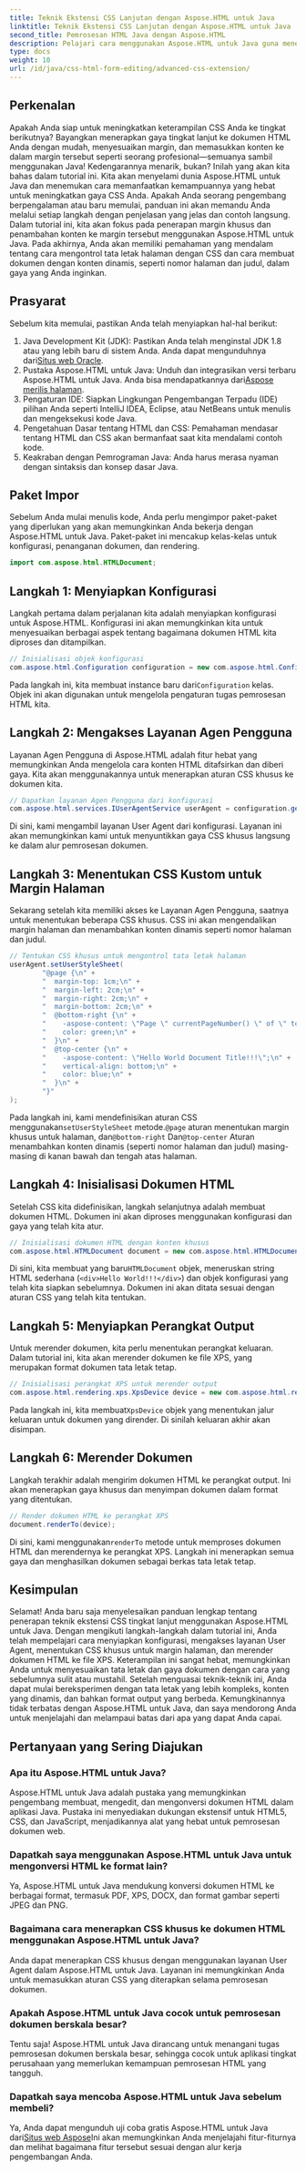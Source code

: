 ```yaml
---
title: Teknik Ekstensi CSS Lanjutan dengan Aspose.HTML untuk Java
linktitle: Teknik Ekstensi CSS Lanjutan dengan Aspose.HTML untuk Java
second_title: Pemrosesan HTML Java dengan Aspose.HTML
description: Pelajari cara menggunakan Aspose.HTML untuk Java guna menerapkan teknik CSS tingkat lanjut, termasuk margin halaman khusus dan konten dinamis. Tutorial terperinci dan praktis untuk pengembang.
type: docs
weight: 10
url: /id/java/css-html-form-editing/advanced-css-extension/
---
```

## Perkenalan
Apakah Anda siap untuk meningkatkan keterampilan CSS Anda ke tingkat berikutnya? Bayangkan menerapkan gaya tingkat lanjut ke dokumen HTML Anda dengan mudah, menyesuaikan margin, dan memasukkan konten ke dalam margin tersebut seperti seorang profesional—semuanya sambil menggunakan Java! Kedengarannya menarik, bukan? Inilah yang akan kita bahas dalam tutorial ini. Kita akan menyelami dunia Aspose.HTML untuk Java dan menemukan cara memanfaatkan kemampuannya yang hebat untuk meningkatkan gaya CSS Anda. Apakah Anda seorang pengembang berpengalaman atau baru memulai, panduan ini akan memandu Anda melalui setiap langkah dengan penjelasan yang jelas dan contoh langsung.
Dalam tutorial ini, kita akan fokus pada penerapan margin khusus dan penambahan konten ke margin tersebut menggunakan Aspose.HTML untuk Java. Pada akhirnya, Anda akan memiliki pemahaman yang mendalam tentang cara mengontrol tata letak halaman dengan CSS dan cara membuat dokumen dengan konten dinamis, seperti nomor halaman dan judul, dalam gaya yang Anda inginkan.
## Prasyarat
Sebelum kita memulai, pastikan Anda telah menyiapkan hal-hal berikut:
1. Java Development Kit (JDK): Pastikan Anda telah menginstal JDK 1.8 atau yang lebih baru di sistem Anda. Anda dapat mengunduhnya dari[Situs web Oracle](https://www.oracle.com/java/technologies/javase-jdk11-downloads.html).
2.  Pustaka Aspose.HTML untuk Java: Unduh dan integrasikan versi terbaru Aspose.HTML untuk Java. Anda bisa mendapatkannya dari[Aspose merilis halaman](https://releases.aspose.com/html/java/).
3. Pengaturan IDE: Siapkan Lingkungan Pengembangan Terpadu (IDE) pilihan Anda seperti IntelliJ IDEA, Eclipse, atau NetBeans untuk menulis dan mengeksekusi kode Java.
4. Pengetahuan Dasar tentang HTML dan CSS: Pemahaman mendasar tentang HTML dan CSS akan bermanfaat saat kita mendalami contoh kode.
5. Keakraban dengan Pemrograman Java: Anda harus merasa nyaman dengan sintaksis dan konsep dasar Java.
## Paket Impor
Sebelum Anda mulai menulis kode, Anda perlu mengimpor paket-paket yang diperlukan yang akan memungkinkan Anda bekerja dengan Aspose.HTML untuk Java. Paket-paket ini mencakup kelas-kelas untuk konfigurasi, penanganan dokumen, dan rendering.
```java
import com.aspose.html.HTMLDocument;
```
## Langkah 1: Menyiapkan Konfigurasi
Langkah pertama dalam perjalanan kita adalah menyiapkan konfigurasi untuk Aspose.HTML. Konfigurasi ini akan memungkinkan kita untuk menyesuaikan berbagai aspek tentang bagaimana dokumen HTML kita diproses dan ditampilkan.
```java
// Inisialisasi objek konfigurasi
com.aspose.html.Configuration configuration = new com.aspose.html.Configuration();
```
 Pada langkah ini, kita membuat instance baru dari`Configuration` kelas. Objek ini akan digunakan untuk mengelola pengaturan tugas pemrosesan HTML kita.
## Langkah 2: Mengakses Layanan Agen Pengguna
Layanan Agen Pengguna di Aspose.HTML adalah fitur hebat yang memungkinkan Anda mengelola cara konten HTML ditafsirkan dan diberi gaya. Kita akan menggunakannya untuk menerapkan aturan CSS khusus ke dokumen kita.
```java
// Dapatkan layanan Agen Pengguna dari konfigurasi
com.aspose.html.services.IUserAgentService userAgent = configuration.getService(com.aspose.html.services.IUserAgentService.class);
```
Di sini, kami mengambil layanan User Agent dari konfigurasi. Layanan ini akan memungkinkan kami untuk menyuntikkan gaya CSS khusus langsung ke dalam alur pemrosesan dokumen.
## Langkah 3: Menentukan CSS Kustom untuk Margin Halaman
Sekarang setelah kita memiliki akses ke Layanan Agen Pengguna, saatnya untuk menentukan beberapa CSS khusus. CSS ini akan mengendalikan margin halaman dan menambahkan konten dinamis seperti nomor halaman dan judul.
```java
// Tentukan CSS khusus untuk mengontrol tata letak halaman
userAgent.setUserStyleSheet(
        "@page {\n" +
        "  margin-top: 1cm;\n" +
        "  margin-left: 2cm;\n" +
        "  margin-right: 2cm;\n" +
        "  margin-bottom: 2cm;\n" +
        "  @bottom-right {\n" +
        "    -aspose-content: \"Page \" currentPageNumber() \" of \" totalPagesNumber();\n" +
        "    color: green;\n" +
        "  }\n" +
        "  @top-center {\n" +
        "    -aspose-content: \"Hello World Document Title!!!\";\n" +
        "    vertical-align: bottom;\n" +
        "    color: blue;\n" +
        "  }\n" +
        "}"
);
```
 Pada langkah ini, kami mendefinisikan aturan CSS menggunakan`setUserStyleSheet` metode.`@page` aturan menentukan margin khusus untuk halaman, dan`@bottom-right` Dan`@top-center` Aturan menambahkan konten dinamis (seperti nomor halaman dan judul) masing-masing di kanan bawah dan tengah atas halaman.
## Langkah 4: Inisialisasi Dokumen HTML
Setelah CSS kita didefinisikan, langkah selanjutnya adalah membuat dokumen HTML. Dokumen ini akan diproses menggunakan konfigurasi dan gaya yang telah kita atur.
```java
// Inisialisasi dokumen HTML dengan konten khusus
com.aspose.html.HTMLDocument document = new com.aspose.html.HTMLDocument("<div>Hello World!!!</div>", ".", configuration);
```
 Di sini, kita membuat yang baru`HTMLDocument` objek, meneruskan string HTML sederhana (`<div>Hello World!!!</div>`) dan objek konfigurasi yang telah kita siapkan sebelumnya. Dokumen ini akan ditata sesuai dengan aturan CSS yang telah kita tentukan.
## Langkah 5: Menyiapkan Perangkat Output
Untuk merender dokumen, kita perlu menentukan perangkat keluaran. Dalam tutorial ini, kita akan merender dokumen ke file XPS, yang merupakan format dokumen tata letak tetap.
```java
// Inisialisasi perangkat XPS untuk merender output
com.aspose.html.rendering.xps.XpsDevice device = new com.aspose.html.rendering.xps.XpsDevice("output/output.xps");
```
 Pada langkah ini, kita membuat`XpsDevice` objek yang menentukan jalur keluaran untuk dokumen yang dirender. Di sinilah keluaran akhir akan disimpan.
## Langkah 6: Merender Dokumen
Langkah terakhir adalah mengirim dokumen HTML ke perangkat output. Ini akan menerapkan gaya khusus dan menyimpan dokumen dalam format yang ditentukan.
```java
// Render dokumen HTML ke perangkat XPS
document.renderTo(device);
```
 Di sini, kami menggunakan`renderTo` metode untuk memproses dokumen HTML dan merendernya ke perangkat XPS. Langkah ini menerapkan semua gaya dan menghasilkan dokumen sebagai berkas tata letak tetap.
## Kesimpulan
Selamat! Anda baru saja menyelesaikan panduan lengkap tentang penerapan teknik ekstensi CSS tingkat lanjut menggunakan Aspose.HTML untuk Java. Dengan mengikuti langkah-langkah dalam tutorial ini, Anda telah mempelajari cara menyiapkan konfigurasi, mengakses layanan User Agent, menentukan CSS khusus untuk margin halaman, dan merender dokumen HTML ke file XPS. Keterampilan ini sangat hebat, memungkinkan Anda untuk menyesuaikan tata letak dan gaya dokumen dengan cara yang sebelumnya sulit atau mustahil. 
Setelah menguasai teknik-teknik ini, Anda dapat mulai bereksperimen dengan tata letak yang lebih kompleks, konten yang dinamis, dan bahkan format output yang berbeda. Kemungkinannya tidak terbatas dengan Aspose.HTML untuk Java, dan saya mendorong Anda untuk menjelajahi dan melampaui batas dari apa yang dapat Anda capai.
## Pertanyaan yang Sering Diajukan
### Apa itu Aspose.HTML untuk Java?
Aspose.HTML untuk Java adalah pustaka yang memungkinkan pengembang membuat, mengedit, dan mengonversi dokumen HTML dalam aplikasi Java. Pustaka ini menyediakan dukungan ekstensif untuk HTML5, CSS, dan JavaScript, menjadikannya alat yang hebat untuk pemrosesan dokumen web.
### Dapatkah saya menggunakan Aspose.HTML untuk Java untuk mengonversi HTML ke format lain?
Ya, Aspose.HTML untuk Java mendukung konversi dokumen HTML ke berbagai format, termasuk PDF, XPS, DOCX, dan format gambar seperti JPEG dan PNG.
### Bagaimana cara menerapkan CSS khusus ke dokumen HTML menggunakan Aspose.HTML untuk Java?
Anda dapat menerapkan CSS khusus dengan menggunakan layanan User Agent dalam Aspose.HTML untuk Java. Layanan ini memungkinkan Anda untuk memasukkan aturan CSS yang diterapkan selama pemrosesan dokumen.
### Apakah Aspose.HTML untuk Java cocok untuk pemrosesan dokumen berskala besar?
Tentu saja! Aspose.HTML untuk Java dirancang untuk menangani tugas pemrosesan dokumen berskala besar, sehingga cocok untuk aplikasi tingkat perusahaan yang memerlukan kemampuan pemrosesan HTML yang tangguh.
### Dapatkah saya mencoba Aspose.HTML untuk Java sebelum membeli?
Ya, Anda dapat mengunduh uji coba gratis Aspose.HTML untuk Java dari[Situs web Aspose](https://releases.aspose.com/html/java/)Ini akan memungkinkan Anda menjelajahi fitur-fiturnya dan melihat bagaimana fitur tersebut sesuai dengan alur kerja pengembangan Anda.